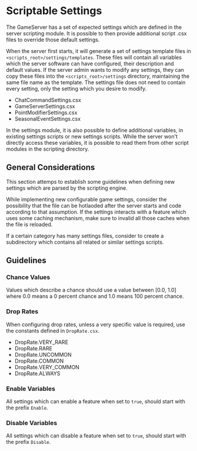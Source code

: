 # Scriptable Settings

The GameServer has a set of expected settings which are defined in the server scripting module. It is possible to then provide additional script .csx files to override those default settings.

When the server first starts, it will generate a set of settings template files in `<scripts_root>/settings/templates`. These files will contain all variables which the server software can have configured, their description and default values. If the server admin wants to modify any settings, they can copy these files into the `<scripts_root>/settings` directory, maintaining the same file name as the template. The settings file does not need to contain every setting, only the setting which you desire to modify.

- ChatCommandSettings.csx
- GameServerSettings.csx
- PointModifierSettings.csx
- SeasonalEventSettings.csx

In the settings module, it is also possible to define additional variables, in existing settings scripts or new settings scripts. While the server won't directly access these variables, it is possible to read them from other script modules in the scripting directory.

## General Considerations

This section attemps to establish some guidelines when defining new settings which are parsed by the scripting engine.

While implementing new configurable game settings, consider the possibility that the file can be hotlaoded after the server starts and code according to that assumption.
If the settings interacts with a feature which uses some caching mechanism, make sure to invalid all those caches when the file is reloaded.

If a certain category has many settings files, consider to create a subdirectory which contains all related or similar settings scripts.

## Guidelines

### Chance Values

Values which describe a chance should use a value between [0.0, 1.0] where 0.0 means a 0 percent chance and 1.0 means 100 percent chance.

### Drop Rates

When configuring drop rates, unless a very specific value is required, use the constants defined in `DropRate.csx`.

- DropRate.VERY_RARE
- DropRate.RARE
- DropRate.UNCOMMON
- DropRate.COMMON
- DropRate.VERY_COMMON
- DropRate.ALWAYS

### Enable Variables

All settings which can enable a feature when set to `true`, should start with the prefix `Enable`.

### Disable Variables

All settings which can disable a feature when set to `true`, should start with the prefix `Disable`.
